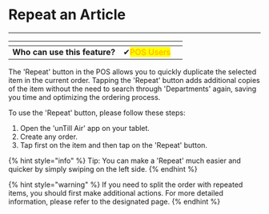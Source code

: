 # Repeat an Article

***

<table data-card-size="large" data-view="cards"><thead><tr><th></th><th></th><th></th></tr></thead><tbody><tr><td><strong>Who can use this feature?</strong></td><td><span data-gb-custom-inline data-tag="emoji" data-code="2714">✔</span><mark style="color:orange;">POS Users</mark></td><td></td></tr></tbody></table>

The 'Repeat' button in the POS allows you to quickly duplicate the selected item in the current order. Tapping the 'Repeat' button adds additional copies of the item without the need to search through 'Departments' again, saving you time and optimizing the ordering process.

To use the 'Repeat' button, please follow these steps:

1. Open the 'unTill Air' app on your tablet.
2. Create any order.
3. Tap first on the item and then tap on the 'Repeat' button.

{% hint style="info" %}
Tip: You can make a 'Repeat' much easier and quicker by simply swiping on the left side.
{% endhint %}

{% hint style="warning" %}
If you need to split the order with repeated items, you should first make additional actions. For more detailed information, please refer to the designated page.
{% endhint %}
